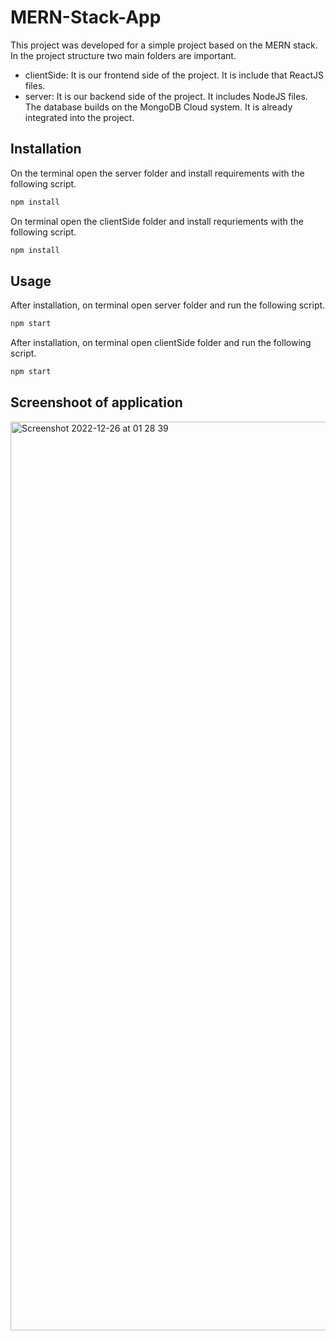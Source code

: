 # MERN-Stack-App
This project was developed for a simple project based on the MERN stack.
In the project structure two main folders are important. 
- clientSide: It is our frontend side of the project. It is include that ReactJS files. 
- server: It is our backend side of the project. It includes NodeJS files. 
The database builds on the MongoDB Cloud system. It is already integrated into the project. 
## Installation
On the terminal open the server folder and install requirements with the following script. 

```bash
npm install
```
On terminal open the clientSide folder and install requriements with the following script. 

```bash
npm install
```
## Usage
After installation, on terminal open server folder and run the following script. 

```bash
npm start
```
After installation, on terminal open clientSide folder and run the following script. 

```bash
npm start
```
## Screenshoot of application
<img width="1454" alt="Screenshot 2022-12-26 at 01 28 39" src="https://user-images.githubusercontent.com/34477330/209485904-db05f42b-e6c7-4d19-ab86-85bd5eda9c20.png">
